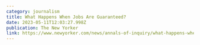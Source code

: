 ```yaml
---
category: journalism
title: What Happens When Jobs Are Guaranteed?
date: 2023-05-11T12:03:27.998Z
publication: The New Yorker
link: https://www.newyorker.com/news/annals-of-inquiry/what-happens-when-jobs-are-guaranteed
---
```

